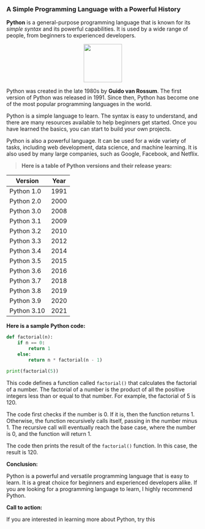 ### A Simple Programming Language with a Powerful History


**Python** is a general-purpose programming language that is known for its *simple syntax* and its powerful capabilities. It is used by a wide range of people, from beginners to experienced developers.

<div style="text-align:center">
    <img height='100' width='100' src='https://1.bp.blogspot.com/-X5OBU37Ims4/XQexxebsV0I/AAAAAAAAD80/PlMIGUQBY3YwRugZNLvdRaI2Pw_g0jIlgCLcBGAs/s1600/Python%2BProgramming%2BLogo.png'>
</div>


Python was created in the late 1980s by **Guido van Rossum**. The first version of Python was released in 1991. Since then, Python has become one of the most popular programming languages in the world.

Python is a simple language to learn. The syntax is easy to understand, and there are many resources available to help beginners get started. Once you have learned the basics, you can start to build your own projects.

Python is also a powerful language. It can be used for a wide variety of tasks, including web development, data science, and machine learning. It is also used by many large companies, such as Google, Facebook, and Netflix.

>**Here is a table of Python versions and their release years:**

| Version | Year |
|---|---|
| Python 1.0 | 1991 |
| Python 2.0 | 2000 |
| Python 3.0 | 2008 |
| Python 3.1 | 2009 |
| Python 3.2 | 2010 |
| Python 3.3 | 2012 |
| Python 3.4 | 2014 |
| Python 3.5 | 2015 |
| Python 3.6 | 2016 |
| Python 3.7 | 2018 |
| Python 3.8 | 2019 |
| Python 3.9 | 2020 |
| Python 3.10 | 2021 |

**Here is a sample Python code:**

```python
def factorial(n):
    if n == 0:
        return 1
    else:
        return n * factorial(n - 1)

print(factorial(5))
```

This code defines a function called `factorial()` that calculates the factorial of a number. The factorial of a number is the product of all the positive integers less than or equal to that number. For example, the factorial of 5 is 120.

The code first checks if the number is 0. If it is, then the function returns 1. Otherwise, the function recursively calls itself, passing in the number minus 1. The recursive call will eventually reach the base case, where the number is 0, and the function will return 1.

The code then prints the result of the `factorial()` function. In this case, the result is 120.

**Conclusion:**

Python is a powerful and versatile programming language that is easy to learn. It is a great choice for beginners and experienced developers alike. If you are looking for a programming language to learn, I highly recommend Python.

**Call to action:**

If you are interested in learning more about Python, try this 






